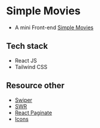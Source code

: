 # Simple Movies

- A mini Front-end [Simple Movies](https://simple-movie-lemon.vercel.app/)

## Tech stack

- React JS
- Tailwind CSS

## Resource other

- [Swiper](https://swiperjs.com/react)
- [SWR](https://swr.vercel.app/fr-FR/docs/getting-started)
- [React Paginate](https://github.com/AdeleD/react-paginate)
- [Icons](https://heroicons.com/)
